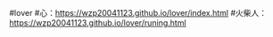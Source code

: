 #lover
#心：https://wzp20041123.github.io/lover/index.html
#火柴人：https://wzp20041123.github.io/lover/runing.html
